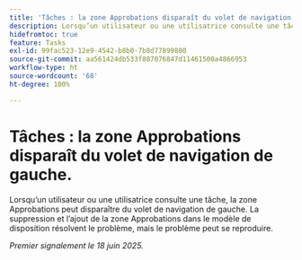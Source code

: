 ```yaml
---
title: 'Tâches : la zone Approbations disparaît du volet de navigation de gauche.'
description: Lorsqu’un utilisateur ou une utilisatrice consulte une tâche, la zone Approbations peut disparaître du volet de navigation de gauche.
hidefromtoc: true
feature: Tasks
exl-id: 99fac523-12e9-4542-b8b0-7b8d77899800
source-git-commit: aa561424db533f807076847d11461500a4866953
workflow-type: ht
source-wordcount: '68'
ht-degree: 100%

---
```


# Tâches : la zone Approbations disparaît du volet de navigation de gauche.

Lorsqu’un utilisateur ou une utilisatrice consulte une tâche, la zone Approbations peut disparaître du volet de navigation de gauche. La suppression et l’ajout de la zone Approbations dans le modèle de disposition résolvent le problème, mais le problème peut se reproduire.

_Premier signalement le 18 juin 2025._
